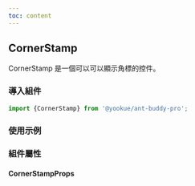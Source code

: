 ```yaml
---
toc: content
---
```


## CornerStamp

CornerStamp 是一個可以可以顯示角標的控件。

### 導入組件

```jsx | pure
import {CornerStamp} from '@yookue/ant-buddy-pro';
```

### 使用示例

<code src="./demo.zh-TW.tsx"></code>

### 組件屬性

#### CornerStampProps

<API src="@/field/CornerStamp/index.tsx" hideTitle></API>
